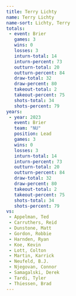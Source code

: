 ```yaml
---
title: Terry Lichty
name: Terry Lichty
name-sort: Lichty, Terry
totals:
 - event: Brier
   games: 3
   wins: 0
   losses: 3
   inturn-total: 14
   inturn-percent: 73
   outturn-total: 20
   outturn-percent: 84
   draw-total: 32
   draw-percent: 80
   takeout-total: 2
   takeout-percent: 75
   shots-total: 34
   shots-percent: 79
years:
 - year: 2023
   event: Brier
   team: "NU"
   position: Lead
   games: 3
   wins: 0
   losses: 3
   inturn-total: 14
   inturn-percent: 73
   outturn-total: 20
   outturn-percent: 84
   draw-total: 32
   draw-percent: 80
   takeout-total: 2
   takeout-percent: 75
   shots-total: 34
   shots-percent: 79
vs:
 - Appelman, Ted
 - Carruthers, Reid
 - Dunstone, Matt
 - Gordon, Robbie
 - Harnden, Ryan
 - Koe, Kevin
 - Lott, Colton
 - Martin, Karrick
 - Neufeld, B.J.
 - Njegovan, Connor
 - Samagalski, Derek
 - Tardi, Tyler
 - Thiessen, Brad
---
```

